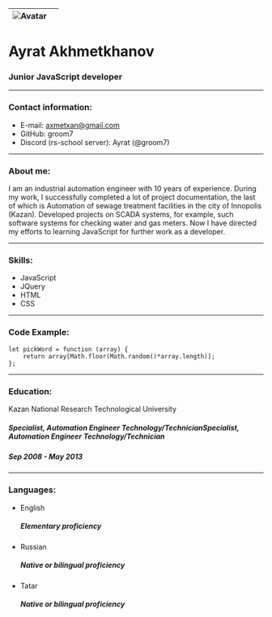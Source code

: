  |![Avatar](https://avatars.githubusercontent.com/u/89845295?v=4 )||
 | ------------- |:-------------:|
# Ayrat Akhmetkhanov
### Junior JavaScript developer
-------------
### Contact information:
* E-mail: axmetxan@gmail.com
* GitHub: groom7
* Discord (rs-school server): Ayrat (@groom7)
-------------
### About me:
I am an industrial automation engineer with 10 years of experience. During my work, I successfully completed a lot of project documentation, the last of which is Automation of sewage treatment facilities in the city of Innopolis (Kazan). Developed projects on SCADA systems, for example, such software systems for checking water and gas meters. Now I have directed my efforts to learning JavaScript for further work as a developer.

-------------
### Skills:
* JavaScript
* JQuery
* HTML
* CSS
-------------
### Code Example:
```
let pickWord = function (array) {
    return array[Math.floor(Math.random()*array.length)];
};
```
-------------
### Education:
Kazan National Research Technological University
##### Specialist, Automation Engineer Technology/TechnicianSpecialist, Automation Engineer Technology/Technician
##### Sep 2008 - May 2013
-------------
### Languages:
* English 
    ##### Elementary proficiency 
* Russian
    ##### Native or bilingual proficiency
* Tatar
    ##### Native or bilingual proficiency
